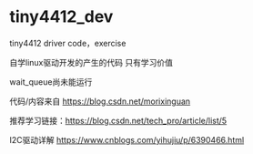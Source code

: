 # tiny4412_dev
tiny4412 driver code，exercise

自学linux驱动开发的产生的代码
只有学习价值

wait_queue尚未能运行

代码/内容来自 https://blog.csdn.net/morixinguan

推荐学习链接：https://blog.csdn.net/tech_pro/article/list/5

I2C驱动详解 https://www.cnblogs.com/yihujiu/p/6390466.html
